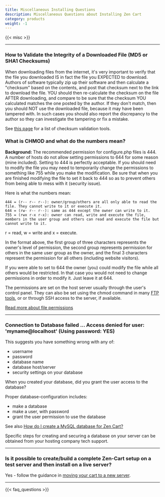 ```yaml
---
title: Miscellaneous Installing Questions
description: Miscellaneous Questions about Installing Zen Cart 
category: products 
weight: -1 
---
```


{{< misc >}} 

--- 

### How to Validate the Integrity of a Downloaded File (MD5 or SHA1 Checksums)

When downloading files from the internet, it's very important to verify that the file you downloaded IS in fact the file you EXPECTED to download. Authors of software typically zip up their software and then calculate a "checksum" based on the contents, and post that checksum next to the link to download the file. YOU should then re-calculate the checksum on the file AFTER downloading, and compare to be sure that the checksum YOU calculated matches the one posted by the author. If they don't match, then you should NOT use the downloaded file, because it may have been tampered with. In such cases you should also report the discrepancy to the author so they can investigate the tampering or fix a mistake.

See [this page](/user/first_steps/useful_tools/#hash-validation-tools) for a list of checksum validation tools. 

### What is CHMOD and what do the numbers mean?

**Background:** The recommended permission for configure.php files is 444. 
A number of hosts do not allow setting permissions to 644 for some reason (mine included). Setting to 444 is perfectly acceptable. If you should need to modify the file you may need to temporarily change the permissions to something like 755 while you make the modification. Be sure that when you are finished modifying the file to set it back to 444 so as to prevent others from being able to mess with it (security issue).


Here is what the numbers mean:

```
444 = (r-- r-- r--): owner/group/others are all only able to read the file. They cannot write to it or execute it.
644 = (rw- r-- r--): same as 444 except the owner can write to it.
755 = (rwx r-x r-x): owner can read, write and execute the file, members in the user group and others can read and execute the file but cannot write to it.
```

r = read, w = write and x = execute.

In the format above, the first group of three characters represents the owner's level of permission, the second group represents permission for others in the same user group as the owner, and the final 3 characters represent the permission for all others (including website visitors).

If you were able to set to 644 the owner (you) could modify the file while all others would be restricted. In that case you would not need to change permissions in order to modify it. Just leave it at 644.

The permissions are set on the host server usually through the user's control panel. They can also be set using the chmod command in many [FTP tools](/user/first_steps/useful_tools/#ftp-tools), or or through SSH access to the server, if available. 

[Read more about file permissions](/user/installing/permissions/)

---

### Connection to Database failed ... Access denied for user: 'myname@localhost' (Using password: YES)

This suggests you have something wrong with any of:

- username
- password
- database name
- database host/server
- security settings on your database

When you created your database, did you grant the user access to the database?

Proper database-configuration includes:

- make a database
- make a user, with password
- grant the user permission to use the database

See also [How do I create a MySQL database for Zen Cart?](/user/installing/create_mysql_database) 

Specific steps for creating and securing a database on your server can be obtained from your hosting company tech support.

---
### Is it possible to create/build a complete Zen-Cart setup on a test server and then install on a live server?
 
Yes - follow the guidance in [moving your cart to a new server](/user/installing/change_hoster/). 

---
<!-- please keep this at the end --> 
{{< faq_questions >}}
